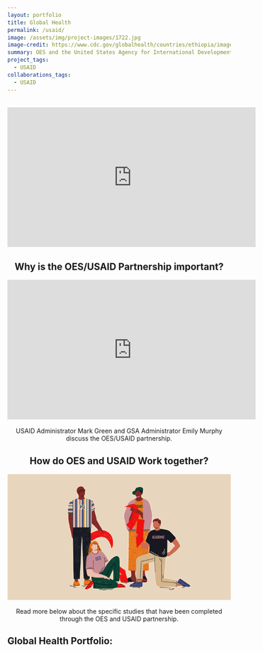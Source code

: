 ```yaml
---
layout: portfolio
title: Global Health
permalink: /usaid/
image: /assets/img/project-images/1722.jpg  
image-credit: https://www.cdc.gov/globalhealth/countries/ethiopia/images/ethiopia_bloodwork.jpg
summary: OES and the United States Agency for International Development (USAID) have partnered to apply and evaluate evidenced-based insights from behavioral science to critical development challenges in Global Health.
project_tags:
  - USAID
collaborations_tags:
  - USAID
---
```

<br/>
<section>
	<center>
		<iframe width="560" height="315" src="https://www.youtube.com/embed/JcOg-4C56ag" frameborder="0" allow="autoplay; encrypted-media" allowfullscreen></iframe>
	</center>
</section>

<section>
	<center>
		<h2>Why is the OES/USAID Partnership important?</h2>
		<iframe width="560" height="315" src="https://www.youtube.com/embed/d00vuBcA1y4" frameborder="0" allow="autoplay; encrypted-media" allowfullscreen></iframe>
	<p>USAID Administrator Mark Green and GSA Administrator Emily Murphy discuss the OES/USAID partnership.</p></center>
</section>

<section>
	<center>
		<h2>How do OES and USAID Work together?</h2>
		<img src="/assets/img/project-images/1715-partnership.gif" width="560" alt="Animated image of people working in partnership"> 
	<p>Read more below about the specific studies that have been completed through the OES and USAID partnership.</p></center>
</section>

<h2>Global Health Portfolio:</h2>





